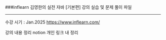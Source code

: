 ###inflearn 김영한의 실전 자바 [기본편] 강의 실습 및 문제 풀이 파일




---------------------------------------------------------------------------------
수강 시기 : Jan.2025
https://www.inflearn.com/

강의 내용 정리
notion 개인 링크 내 정리
